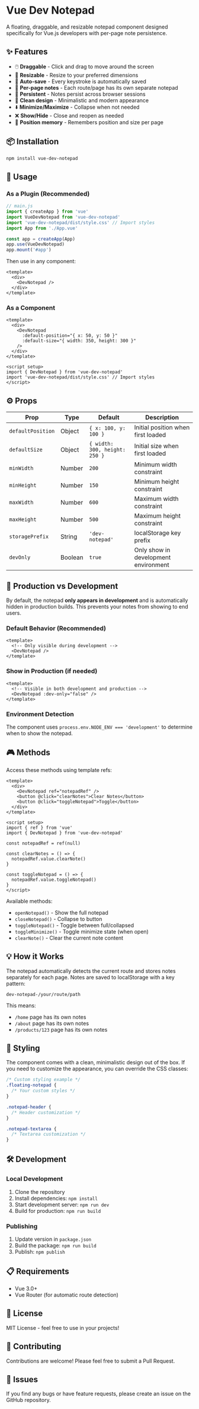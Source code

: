 # Vue Dev Notepad

A floating, draggable, and resizable notepad component designed specifically for Vue.js developers with per-page note persistence.

## ✨ Features

- 🖱️ **Draggable** - Click and drag to move around the screen
- 📏 **Resizable** - Resize to your preferred dimensions
- 💾 **Auto-save** - Every keystroke is automatically saved
- 📄 **Per-page notes** - Each route/page has its own separate notepad
- 🔄 **Persistent** - Notes persist across browser sessions
- 🎨 **Clean design** - Minimalistic and modern appearance
- ⬇️ **Minimize/Maximize** - Collapse when not needed
- ❌ **Show/Hide** - Close and reopen as needed
- 🎯 **Position memory** - Remembers position and size per page

## 📦 Installation

```bash
npm install vue-dev-notepad
```

## 🚀 Usage

### As a Plugin (Recommended)

```javascript
// main.js
import { createApp } from 'vue'
import VueDevNotepad from 'vue-dev-notepad'
import 'vue-dev-notepad/dist/style.css' // Import styles
import App from './App.vue'

const app = createApp(App)
app.use(VueDevNotepad)
app.mount('#app')
```

Then use in any component:

```vue
<template>
  <div>
    <DevNotepad />
  </div>
</template>
```

### As a Component

```vue
<template>
  <div>
    <DevNotepad
      :default-position="{ x: 50, y: 50 }"
      :default-size="{ width: 350, height: 300 }"
    />
  </div>
</template>

<script setup>
import { DevNotepad } from 'vue-dev-notepad'
import 'vue-dev-notepad/dist/style.css' // Import styles
</script>
```

## ⚙️ Props

| Prop | Type | Default | Description |
|------|------|---------|-------------|
| `defaultPosition` | Object | `{ x: 100, y: 100 }` | Initial position when first loaded |
| `defaultSize` | Object | `{ width: 300, height: 250 }` | Initial size when first loaded |
| `minWidth` | Number | `200` | Minimum width constraint |
| `minHeight` | Number | `150` | Minimum height constraint |
| `maxWidth` | Number | `600` | Maximum width constraint |
| `maxHeight` | Number | `500` | Maximum height constraint |
| `storagePrefix` | String | `'dev-notepad'` | localStorage key prefix |
| `devOnly` | Boolean | `true` | Only show in development environment |

## 🚀 Production vs Development

By default, the notepad **only appears in development** and is automatically hidden in production builds. This prevents your notes from showing to end users.

### Default Behavior (Recommended)
```vue
<template>
  <!-- Only visible during development -->
  <DevNotepad />
</template>
```

### Show in Production (if needed)
```vue
<template>
  <!-- Visible in both development and production -->
  <DevNotepad :dev-only="false" />
</template>
```

### Environment Detection
The component uses `process.env.NODE_ENV === 'development'` to determine when to show the notepad.

## 🎮 Methods

Access these methods using template refs:

```vue
<template>
  <div>
    <DevNotepad ref="notepadRef" />
    <button @click="clearNotes">Clear Notes</button>
    <button @click="toggleNotepad">Toggle</button>
  </div>
</template>

<script setup>
import { ref } from 'vue'
import { DevNotepad } from 'vue-dev-notepad'

const notepadRef = ref(null)

const clearNotes = () => {
  notepadRef.value.clearNote()
}

const toggleNotepad = () => {
  notepadRef.value.toggleNotepad()
}
</script>
```

Available methods:
- `openNotepad()` - Show the full notepad
- `closeNotepad()` - Collapse to button
- `toggleNotepad()` - Toggle between full/collapsed
- `toggleMinimize()` - Toggle minimize state (when open)
- `clearNote()` - Clear the current note content

## 💡 How it Works

The notepad automatically detects the current route and stores notes separately for each page. Notes are saved to localStorage with a key pattern:

```
dev-notepad-/your/route/path
```

This means:
- `/home` page has its own notes
- `/about` page has its own notes  
- `/products/123` page has its own notes

## 🎨 Styling

The component comes with a clean, minimalistic design out of the box. If you need to customize the appearance, you can override the CSS classes:

```css
/* Custom styling example */
.floating-notepad {
  /* Your custom styles */
}

.notepad-header {
  /* Header customization */
}

.notepad-textarea {
  /* Textarea customization */
}
```

## 🛠️ Development

### Local Development

1. Clone the repository
2. Install dependencies: `npm install`
3. Start development server: `npm run dev`
4. Build for production: `npm run build`

### Publishing

1. Update version in `package.json`
2. Build the package: `npm run build`
3. Publish: `npm publish`

## 📋 Requirements

- Vue 3.0+
- Vue Router (for automatic route detection)

## 📄 License

MIT License - feel free to use in your projects!

## 🤝 Contributing

Contributions are welcome! Please feel free to submit a Pull Request.

## 🐛 Issues

If you find any bugs or have feature requests, please create an issue on the GitHub repository.